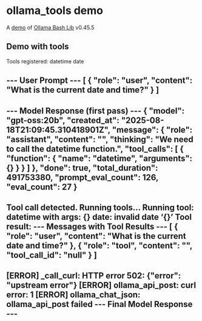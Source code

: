 # ollama_tools demo

A [demo](../README.md#demos) of [Ollama Bash Lib](https://github.com/attogram/ollama-bash-lib) v0.45.5
## Demo with tools

Tools registered:
datetime	date

--- User Prompt ---
[
  {
    "role": "user",
    "content": "What is the current date and time?"
  }
]
-------------------
--- Model Response (first pass) ---
{
  "model": "gpt-oss:20b",
  "created_at": "2025-08-18T21:09:45.310418901Z",
  "message": {
    "role": "assistant",
    "content": "",
    "thinking": "We need to call the datetime function.",
    "tool_calls": [
      {
        "function": {
          "name": "datetime",
          "arguments": {}
        }
      }
    ]
  },
  "done": true,
  "total_duration": 491753380,
  "prompt_eval_count": 126,
  "eval_count": 27
}
-----------------------------------
Tool call detected. Running tools...
Running tool: datetime with args: {}
date: invalid date ‘{}’
Tool result: 
--- Messages with Tool Results ---
[
  {
    "role": "user",
    "content": "What is the current date and time?"
  },
  {
    "role": "tool",
    "content": "",
    "tool_call_id": "null"
  }
]
----------------------------------
[ERROR] _call_curl: HTTP error 502: {"error": "upstream error"}
[ERROR] ollama_api_post: curl error: 1
[ERROR] ollama_chat_json: ollama_api_post failed
--- Final Model Response ---
----------------------------
